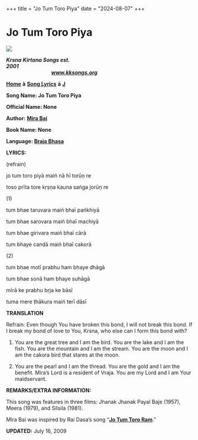 +++
title = "Jo Tum Toro Piya"
date = "2024-08-07"
+++

# Jo Tum Toro Piya
**[![](http://kksongs.org/image_files/image002.jpg)](http://kksongs.org/)**

**_Krsna_** **_Kirtana Songs est. 2001_**                                                                                                                                                      **_www.kksongs.org_**

**[Home](http://kksongs.org/)** **à** **[Song Lyrics](http://kksongs.org/lyrics.html)** **à** **[J](http://kksongs.org/songs/song_j.html)**

**Song Name: Jo Tum Toro Piya**

**Official Name: None**

**Author:** [**Mira Bai**](http://kksongs.org/authors/list/mirabai.html)

**Book Name: None**

**Language: [Braja Bhasa](http://kksongs.org/language/list/braja_bhasa.html)**

**LYRICS:**

(refrain)

jo tum toro piyā maiń nā hī torūṇ re

toso prīta tore kṛṣṇa kauna sańga jorūṇ re

(1)

tum bhae taruvara maiń bhaī pańkhiyā

tum bhae sarovara maiń bhaī machiyā

tum bhae girivara maiń bhaī cārā

tum bhaye candā maiń bhaī cakorā

(2)

tum bhae motī prabhu ham bhaye dhāgā

tum bhae sonā ham bhaye suhāgā

mīrā ke prabhu bṛja ke bāsī

tuma mere ṭhākura maiń terī dāsī

**TRANSLATION**

Refrain: Even though You have broken this bond, I will not break this bond. If I break my bond of love to You, Krsna, who else can I form this bond with?

1) You are the great tree and I am the bird. You are the lake and I am the fish. You are the mountain and I am the stream. You are the moon and I am the cakora bird that stares at the moon.

2) You are the pearl and I am the thread. You are the gold and I am the benefit. Mira’s Lord is a resident of Vraja. You are my Lord and I am Your maidservant.

**REMARKS/EXTRA INFORMATION:**

This song was features in three films: Jhanak Jhanak Payal Baje (1957), Meera (1979), and Silsila (1981).

Mira Bai was inspired by Rai Dasa’s song “**[Jo Tum Toro Ram](http://kksongs.org/songs/j/jotumtororam.html)**.”

**UPDATED:** July 16, 2009